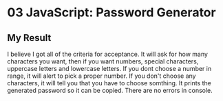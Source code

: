 # 03 JavaScript: Password Generator

## My Result

I believe I got all of the criteria for acceptance. It will ask for how many characters you want, then if you want numbers, special characters, uppercase letters and lowercase letters. If you dont choose a number in range, it will alert to pick a proper number. If you don't choose any characters, it will tell you that you have to choose somthing. It prints the generated password so it can be copied. There are no errors in console. 


